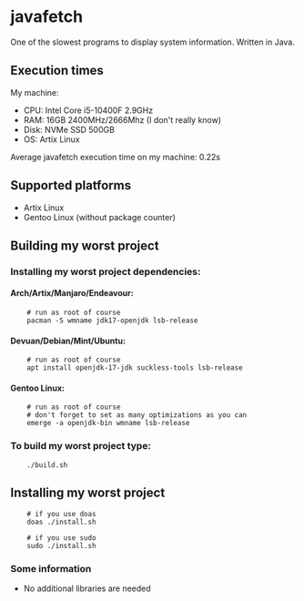 # javafetch
One of the slowest programs to display system information. Written in Java.

## Execution times
My machine:
- CPU: Intel Core i5-10400F 2.9GHz
- RAM: 16GB 2400MHz/2666Mhz (I don't really know)
- Disk: NVMe SSD 500GB
- OS: Artix Linux

Average javafetch execution time on my machine: 0.22s

## Supported platforms
- Artix Linux
- Gentoo Linux (without package counter)

## Building my worst project
### Installing my worst project dependencies:

#### Arch/Artix/Manjaro/Endeavour:

        # run as root of course
        pacman -S wmname jdk17-openjdk lsb-release

#### Devuan/Debian/Mint/Ubuntu:

        # run as root of course
        apt install openjdk-17-jdk suckless-tools lsb-release

#### Gentoo Linux:

        # run as root of course
        # don't forget to set as many optimizations as you can
        emerge -a openjdk-bin wmname lsb-release


### To build my worst project type:

        ./build.sh

## Installing my worst project

        # if you use doas
        doas ./install.sh

        # if you use sudo
        sudo ./install.sh

### Some information
- No additional libraries are needed